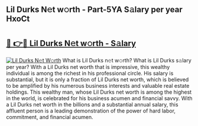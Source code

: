 ## Lil Durks N𝚎t w𝚘rth - Part-5YA S𝚊lary per year HxoCt

# <h2><a href="http://gc1jr8h.nevu.top/?p=Lil+Durks">🔗 👉🔴 Lil Durks N𝚎t w𝚘rth - S𝚊lary</a></h2>

[![Lil Durks N𝚎t W𝚘rth](https://i.imgur.com/Oavwk0R.jpeg)](http://gc1jr8h.nevu.top/?p=Lil+Durks)
What is Lil Durks n𝚎t w𝚘rth? What is Lil Durks s𝚊lary per year?
With a Lil Durks net worth that is impressive, this wealthy individual is among the richest in his professional circle. His salary is substantial, but it is only a fraction of Lil Durks net worth, which is believed to be amplified by his numerous business interests and valuable real estate holdings. This wealthy man, whose Lil Durks net worth is among the highest in the world, is celebrated for his business acumen and financial savvy. With a Lil Durks net worth in the billions and a substantial annual salary, this affluent person is a leading demonstration of the power of hard labor, commitment, and financial acumen.
